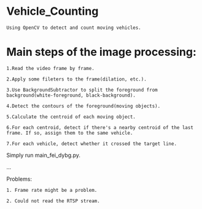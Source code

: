 # Vehicle_Counting
    Using OpenCV to detect and count moving vehicles.
# Main steps of the image processing:
    1.Read the video frame by frame.
  
    2.Apply some fileters to the frame(dilation, etc.).
  
    3.Use BackgroundSubtractor to split the foreground from background(white-foreground, black-background).
  
    4.Detect the contours of the foreground(moving objects).
  
    5.Calculate the centroid of each moving object.
  
    6.For each centroid, detect if there's a nearby centroid of the last frame. If so, assign them to the same vehicle.
  
    7.For each vehicle, detect whether it crossed the target line.

Simply run main_fei_dybg.py.

...

Problems:

    1. Frame rate might be a problem.

    2. Could not read the RTSP stream.
